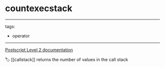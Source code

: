 # countexecstack

---
tags:

- operator

---

[Postscript Level 2 documentation](https://hepunx.rl.ac.uk/~adye/psdocs/ref/PSL2c.html#countexecstack)

🏷️ [[callstack]]
returns the number of values in the call stack
